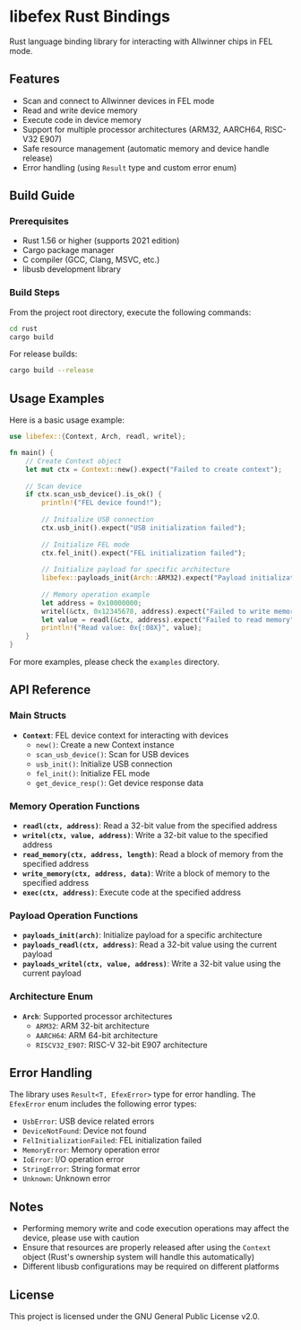 # libefex Rust Bindings

Rust language binding library for interacting with Allwinner chips in FEL mode.

## Features

- Scan and connect to Allwinner devices in FEL mode
- Read and write device memory
- Execute code in device memory
- Support for multiple processor architectures (ARM32, AARCH64, RISC-V32 E907)
- Safe resource management (automatic memory and device handle release)
- Error handling (using `Result` type and custom error enum)

## Build Guide

### Prerequisites

- Rust 1.56 or higher (supports 2021 edition)
- Cargo package manager
- C compiler (GCC, Clang, MSVC, etc.)
- libusb development library

### Build Steps

From the project root directory, execute the following commands:

```bash
cd rust
cargo build
```

For release builds:

```bash
cargo build --release
```

## Usage Examples

Here is a basic usage example:

```rust
use libefex::{Context, Arch, readl, writel};

fn main() {
    // Create Context object
    let mut ctx = Context::new().expect("Failed to create context");
    
    // Scan device
    if ctx.scan_usb_device().is_ok() {
        println!("FEL device found!");
        
        // Initialize USB connection
        ctx.usb_init().expect("USB initialization failed");
        
        // Initialize FEL mode
        ctx.fel_init().expect("FEL initialization failed");
        
        // Initialize payload for specific architecture
        libefex::payloads_init(Arch::ARM32).expect("Payload initialization failed");
        
        // Memory operation example
        let address = 0x10000000;
        writel(&ctx, 0x12345678, address).expect("Failed to write memory");
        let value = readl(&ctx, address).expect("Failed to read memory");
        println!("Read value: 0x{:08X}", value);
    }
}
```

For more examples, please check the `examples` directory.

## API Reference

### Main Structs

- **`Context`**: FEL device context for interacting with devices
  - `new()`: Create a new Context instance
  - `scan_usb_device()`: Scan for USB devices
  - `usb_init()`: Initialize USB connection
  - `fel_init()`: Initialize FEL mode
  - `get_device_resp()`: Get device response data

### Memory Operation Functions

- **`readl(ctx, address)`**: Read a 32-bit value from the specified address
- **`writel(ctx, value, address)`**: Write a 32-bit value to the specified address
- **`read_memory(ctx, address, length)`**: Read a block of memory from the specified address
- **`write_memory(ctx, address, data)`**: Write a block of memory to the specified address
- **`exec(ctx, address)`**: Execute code at the specified address

### Payload Operation Functions

- **`payloads_init(arch)`**: Initialize payload for a specific architecture
- **`payloads_readl(ctx, address)`**: Read a 32-bit value using the current payload
- **`payloads_writel(ctx, value, address)`**: Write a 32-bit value using the current payload

### Architecture Enum

- **`Arch`**: Supported processor architectures
  - `ARM32`: ARM 32-bit architecture
  - `AARCH64`: ARM 64-bit architecture
  - `RISCV32_E907`: RISC-V 32-bit E907 architecture

## Error Handling

The library uses `Result<T, EfexError>` type for error handling. The `EfexError` enum includes the following error types:

- `UsbError`: USB device related errors
- `DeviceNotFound`: Device not found
- `FelInitializationFailed`: FEL initialization failed
- `MemoryError`: Memory operation error
- `IoError`: I/O operation error
- `StringError`: String format error
- `Unknown`: Unknown error

## Notes

- Performing memory write and code execution operations may affect the device, please use with caution
- Ensure that resources are properly released after using the `Context` object (Rust's ownership system will handle this automatically)
- Different libusb configurations may be required on different platforms

## License

This project is licensed under the GNU General Public License v2.0.